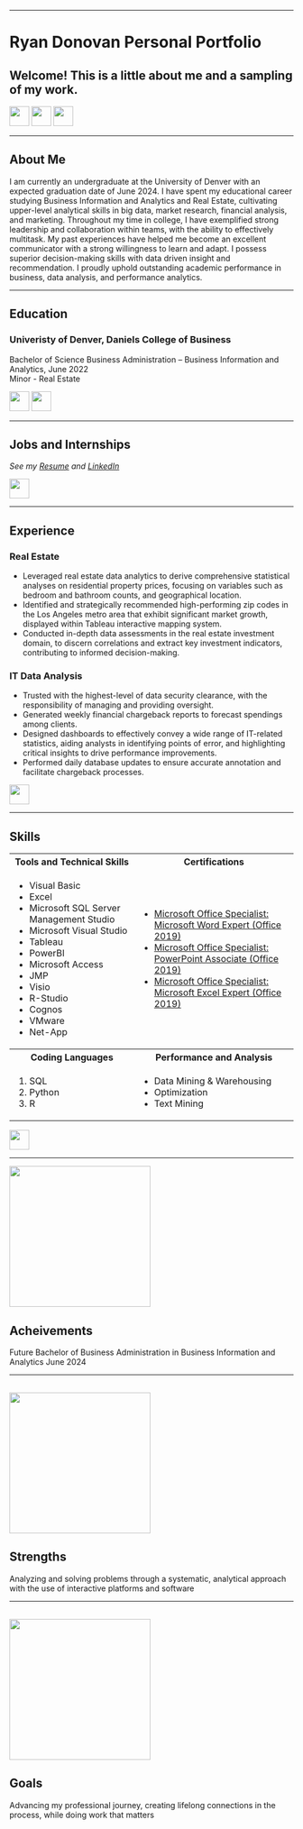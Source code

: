 <a name="top"></a>
<hr>

# **Ryan Donovan Personal Portfolio**
## Welcome! This is a little about me and a sampling of my work.
[<img src="https://user-images.githubusercontent.com/91146906/162140860-bfb69654-5603-49bd-a7a1-a836ab1c772c.svg" height="35"/>](#education)
[<img src="https://user-images.githubusercontent.com/91146906/162140921-207cd392-cfe5-40e6-a84e-0a16e19e405a.svg" height="35"/>](#profExp)
[<img src="https://user-images.githubusercontent.com/91146906/162140965-cf707805-9abd-43f7-8314-4f96794c44dc.svg" height="35"/>](#skills)

<a name="About Me"></a>
<hr>

## About Me
I am currently an undergraduate at the University of Denver with an expected graduation date of June 2024. I have spent my educational career studying Business Information and Analytics and Real Estate, cultivating upper-level analytical skills in big data, market research, financial analysis, and marketing. Throughout my time in college, I have exemplified strong leadership and collaboration within teams, with the ability to effectively multitask. My past experiences have helped me become an excellent communicator with a strong willingness to learn and adapt. I possess superior decision-making skills with data driven insight and recommendation. I proudly uphold outstanding academic performance in business, data analysis, and performance analytics.
<a name="education"></a>
<hr>

## Education
### Univeristy of Denver, Daniels College of Business
Bachelor of Science Business Administration – Business Information and Analytics, June 2022\
Minor - Real Estate

  </tr>
</table>

[<img src="https://user-images.githubusercontent.com/91146906/152291436-225cf6f7-2fb4-4c9c-b6bd-96a5010d3db7.svg" height="35"/>](SQL_Projects)
[<img src="https://user-images.githubusercontent.com/91146906/152072378-b0168a2d-e85c-47c6-a272-fcfb3f6a44ae.svg" height="35"/>](#top)

<a name="profExp"></a>
<hr>

## Jobs and Internships
<i>See my [Resume](portfolio/Ryan_Donovan_Resume.pdf) and [LinkedIn](https://www.linkedin.com/in/ryan-s-donovan/)</i>

[<img src="https://user-images.githubusercontent.com/91146906/152072378-b0168a2d-e85c-47c6-a272-fcfb3f6a44ae.svg" height="35"/>](#top)

<a name="Professional Experience"></a>
<hr>

## Experience
### Real Estate

- Leveraged real estate data analytics to derive comprehensive statistical analyses on residential property prices, focusing on variables such as bedroom and bathroom counts, and geographical location.
- Identified and strategically recommended high-performing zip codes in the Los Angeles metro area that exhibit significant market growth, displayed within Tableau interactive mapping system.
- Conducted in-depth data assessments in the real estate investment domain, to discern correlations and extract key investment indicators, contributing to informed decision-making.

### IT Data Analysis

- Trusted with the highest-level of data security clearance, with the responsibility of managing and providing oversight.
- Generated weekly financial chargeback reports to forecast spendings among clients.
- Designed dashboards to effectively convey a wide range of IT-related statistics, aiding analysts in identifying points of error, and highlighting critical insights to drive performance improvements.
- Performed daily database updates to ensure accurate annotation and facilitate chargeback processes.

[<img src="https://user-images.githubusercontent.com/91146906/152072378-b0168a2d-e85c-47c6-a272-fcfb3f6a44ae.svg" height="35"/>](#top)

<a name="skills"></a>
<hr>

## Skills

<table>
  <tr>
    <th>Tools and Technical Skills</th>
    <th>Certifications</th>
  </tr>
  <tr>
    <td>
     <ul>
        <li>Visual Basic</li>
        <li>Excel</li>
        <li>Microsoft SQL Server Management Studio</li>
        <li>Microsoft Visual Studio</li>
        <li>Tableau</li>
        <li>PowerBI</li>
        <li>Microsoft Access</li>
        <li>JMP</li>
        <li>Visio</li>
        <li>R-Studio</li>
        <li>Cognos</li>
        <li>VMware</li>
        <li>Net-App</li>
      </ul>
    </td>
    <td>
     <ul>
        <li><a href = "https://learn.microsoft.com/en-us/credentials/certifications/mos-word-expert-2019/?practice-assessment-type=certification">Microsoft Office Specialist: Microsoft Word Expert (Office 2019)</li>
        <li><a href = "https://learn.microsoft.com/en-us/credentials/certifications/mos-powerpoint-2016/?practice-assessment-type=certification">Microsoft Office Specialist: PowerPoint Associate (Office 2019)</li>
        <li><a href = "https://learn.microsoft.com/en-us/credentials/certifications/mos-excel-expert-2019/?practice-assessment-type=certification">Microsoft Office Specialist: Microsoft Excel Expert (Office 2019)</li>
      </ul>
    </td>
  </tr>
  <tr>
    <th>Coding Languages</th>
    <th>Performance and Analysis</th>
 </tr>
 <tr>
   <td>
     <ol>
        <li>SQL</li>
        <li>Python</li>
        <li>R</li>
     </ol>
   </td>
   <td>
     <ul>
        <li>Data Mining & Warehousing</li>
        <li>Optimization</li>
       <li>Text Mining</li>
     </ul>
   </td>
 </tr>
</table>

[<img src="https://user-images.githubusercontent.com/91146906/152072378-b0168a2d-e85c-47c6-a272-fcfb3f6a44ae.svg" height="35"/>](#top)

<a name="Acheivements"></a>
<hr>
<img src="https://github.com/ryan-s-donovan/portfolio/assets/159507460/f7415f71-1298-48b9-82a7-dd5474daef8a" height="250"/>

## Acheivements

Future Bachelor of Business Administration in Business Information and Analytics June 2024

<a name="Strengths"></a>
<hr>
<br>

<img src="https://github.com/ryan-s-donovan/portfolio/assets/159507460/b7797674-4f29-4c3f-9b44-fe76f9706f4e" height="250"/>

## Strengths
Analyzing and solving problems through a systematic, analytical approach with the use of interactive platforms and software

<a name="Goals"></a>
<hr>
<br>

<img src="https://github.com/ryan-s-donovan/portfolio/assets/159507460/8b9a1f2d-636e-4654-9019-e00e92a39e31" height="250"/>

## Goals
Advancing my professional journey, creating lifelong connections in the process, while doing work that matters
